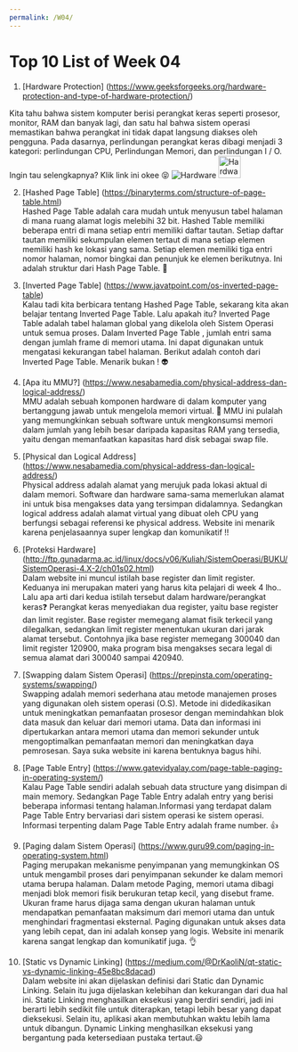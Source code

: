 ```yaml
---
permalink: /W04/
---
```


# Top 10 List of Week 04


1. [Hardware Protection] (https://www.geeksforgeeks.org/hardware-protection-and-type-of-hardware-protection/) <br>

Kita tahu bahwa sistem komputer berisi perangkat keras seperti prosesor, monitor, RAM dan banyak lagi, dan satu hal bahwa sistem operasi memastikan bahwa perangkat ini tidak dapat langsung diakses oleh pengguna. Pada dasarnya, perlindungan perangkat keras dibagi menjadi 3 kategori: perlindungan CPU, Perlindungan Memori, dan perlindungan I / O. Ingin tau selengkapnya? Klik link ini okee 😝
![Hardware](https://image.freepik.com/free-vector/hardware-protection-composition-set_1284-25766.jpg)
<img src="https://image.freepik.com/free-vector/hardware-protection-composition-set_1284-25766.jpg" alt="Hardware" style="height: 40px; width:40px;"/>

2. [Hashed Page Table] (https://binaryterms.com/structure-of-page-table.html) <br>
Hashed Page Table adalah cara mudah untuk menyusun tabel halaman di mana ruang alamat logis melebihi 32 bit. Hashed Table memiliki beberapa entri di mana setiap entri memiliki daftar tautan. Setiap daftar tautan memiliki sekumpulan elemen tertaut di mana setiap elemen memiliki hash ke lokasi yang sama. Setiap elemen memiliki tiga entri nomor halaman, nomor bingkai dan penunjuk ke elemen berikutnya. Ini adalah struktur dari Hash Page Table. 💚


3. [Inverted Page Table] (https://www.javatpoint.com/os-inverted-page-table) <br>
Kalau tadi kita berbicara tentang Hashed Page Table, sekarang kita akan belajar tentang Inverted Page Table. Lalu apakah itu? Inverted Page Table adalah tabel halaman global yang dikelola oleh Sistem Operasi untuk semua proses. Dalam Inverted Page Table , jumlah entri sama dengan jumlah frame di memori utama. Ini dapat digunakan untuk mengatasi kekurangan tabel halaman. Berikut adalah contoh dari Inverted Page Table. Menarik bukan ! 👽



4. [Apa itu MMU?] (https://www.nesabamedia.com/physical-address-dan-logical-address/) <br>
MMU adalah sebuah komponen hardware di dalam komputer yang bertanggung jawab untuk mengelola memori virtual. 🌟 MMU ini pulalah yang memungkinkan sebuah software untuk mengkonsumsi memori dalam jumlah yang lebih besar daripada kapasitas RAM yang tersedia, yaitu dengan memanfaatkan kapasitas hard disk sebagai swap file. 

5. [Physical dan Logical Address] (https://www.nesabamedia.com/physical-address-dan-logical-address/) <br>
Physical address adalah alamat yang merujuk pada lokasi aktual di dalam memori. Software dan hardware sama-sama memerlukan alamat ini untuk bisa mengakses data yang tersimpan didalamnya. Sedangkan logical address adalah alamat virtual yang dibuat oleh CPU yang berfungsi sebagai referensi ke physical address. Website ini menarik karena penjelasaannya super lengkap dan komunikatif !!

6. [Proteksi Hardware] (http://ftp.gunadarma.ac.id/linux/docs/v06/Kuliah/SistemOperasi/BUKU/SistemOperasi-4.X-2/ch01s02.html) <br>
Dalam website ini muncul istilah base register dan limit register. Keduanya ini merupakan materi yang harus kita pelajari di week 4 lho.. Lalu apa arti dari kedua istilah tersebut dalam hardware/perangkat keras❓ Perangkat keras menyediakan dua register, yaitu base register dan limit register. Base register memegang alamat fisik terkecil yang dilegalkan, sedangkan limit register menentukan ukuran dari jarak alamat tersebut. Contohnya jika base register memegang 300040 dan limit register 120900, maka program bisa mengakses secara legal di semua alamat dari 300040 sampai 420940.

7. [Swapping dalam Sistem Operasi] (https://prepinsta.com/operating-systems/swapping/) <br>
Swapping adalah memori sederhana atau metode manajemen proses yang digunakan oleh sistem operasi (O.S). Metode ini didedikasikan untuk meningkatkan pemanfaatan prosesor dengan memindahkan blok data masuk dan keluar dari memori utama. Data dan informasi ini dipertukarkan antara memori utama dan memori sekunder untuk mengoptimalkan pemanfaatan memori dan meningkatkan daya pemrosesan. Saya suka website ini karena bentuknya bagus hihi.

8. [Page Table Entry] (https://www.gatevidyalay.com/page-table-paging-in-operating-system/) <br>
Kalau Page Table sendiri adalah sebuah data structure yang disimpan di main memory. Sedangkan Page Table Entry adalah entry yang berisi beberapa informasi tentang halaman.Informasi yang terdapat dalam Page Table Entry bervariasi dari sistem operasi ke sistem operasi. Informasi terpenting dalam Page Table Entry adalah frame number. 👍

9. [Paging dalam Sistem Operasi] (https://www.guru99.com/paging-in-operating-system.html) <br>
Paging merupakan mekanisme penyimpanan yang memungkinkan OS untuk mengambil proses dari penyimpanan sekunder ke dalam memori utama berupa halaman. Dalam metode Paging, memori utama dibagi menjadi blok memori fisik berukuran tetap kecil, yang disebut frame. Ukuran frame harus dijaga sama dengan ukuran halaman untuk mendapatkan pemanfaatan maksimum dari memori utama dan untuk menghindari fragmentasi eksternal. Paging digunakan untuk akses data yang lebih cepat, dan ini adalah konsep yang logis. Website ini menarik karena sangat lengkap dan komunikatif juga. 👌

10. [Static vs Dynamic Linking] (https://medium.com/@DrKaoliN/qt-static-vs-dynamic-linking-45e8bc8dacad) <br>
Dalam website ini akan dijelaskan definisi dari Static dan Dynamic Linking. Selain itu juga dijelaskan kelebihan dan kekurangan dari dua hal ini. Static Linking menghasilkan eksekusi yang berdiri sendiri, jadi ini berarti lebih sedikit file untuk diterapkan, tetapi lebih besar yang dapat dieksekusi. Selain itu, aplikasi akan membutuhkan waktu lebih lama untuk dibangun. Dynamic Linking menghasilkan eksekusi yang bergantung pada ketersediaan pustaka tertaut.😃
